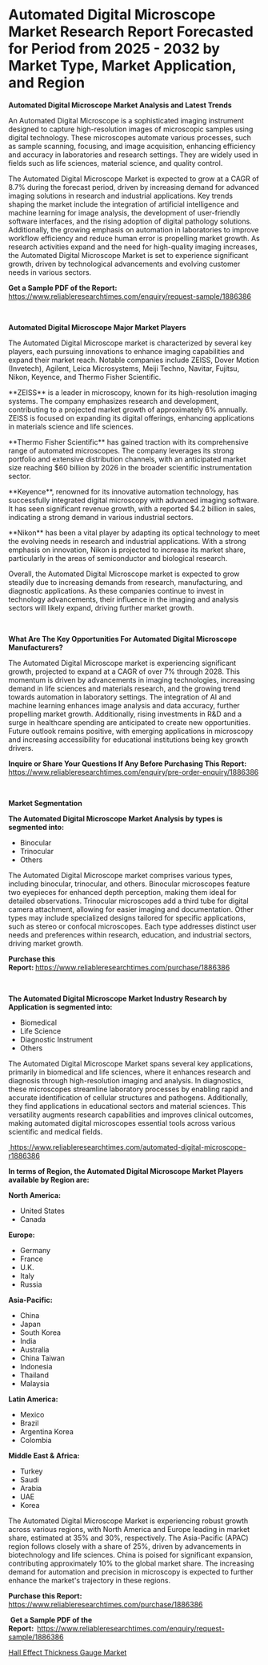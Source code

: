 <p><h1>Automated Digital Microscope Market Research Report Forecasted for Period from 2025 -  2032 by Market Type, Market Application, and Region</h1></p><p><strong>Automated Digital Microscope Market Analysis and Latest Trends</strong></p>
<p><p>An Automated Digital Microscope is a sophisticated imaging instrument designed to capture high-resolution images of microscopic samples using digital technology. These microscopes automate various processes, such as sample scanning, focusing, and image acquisition, enhancing efficiency and accuracy in laboratories and research settings. They are widely used in fields such as life sciences, material science, and quality control.</p><p>The Automated Digital Microscope Market is expected to grow at a CAGR of 8.7% during the forecast period, driven by increasing demand for advanced imaging solutions in research and industrial applications. Key trends shaping the market include the integration of artificial intelligence and machine learning for image analysis, the development of user-friendly software interfaces, and the rising adoption of digital pathology solutions. Additionally, the growing emphasis on automation in laboratories to improve workflow efficiency and reduce human error is propelling market growth. As research activities expand and the need for high-quality imaging increases, the Automated Digital Microscope Market is set to experience significant growth, driven by technological advancements and evolving customer needs in various sectors.</p></p>
<p><strong>Get a Sample PDF of the Report:&nbsp;</strong> <a href="https://www.reliableresearchtimes.com/enquiry/request-sample/1886386?utm_campaign=2240&utm_medium=2&utm_source=Github&utm_content=ia&utm_term=20022025&utm_id=automated-digital-microscope">https://www.reliableresearchtimes.com/enquiry/request-sample/1886386</a></p>
<p>&nbsp;</p>
<p><strong>Automated Digital Microscope Major Market Players</strong></p>
<p><p>The Automated Digital Microscope market is characterized by several key players, each pursuing innovations to enhance imaging capabilities and expand their market reach. Notable companies include ZEISS, Dover Motion (Invetech), Agilent, Leica Microsystems, Meiji Techno, Navitar, Fujitsu, Nikon, Keyence, and Thermo Fisher Scientific.</p><p>**ZEISS** is a leader in microscopy, known for its high-resolution imaging systems. The company emphasizes research and development, contributing to a projected market growth of approximately 6% annually. ZEISS is focused on expanding its digital offerings, enhancing applications in materials science and life sciences.</p><p>**Thermo Fisher Scientific** has gained traction with its comprehensive range of automated microscopes. The company leverages its strong portfolio and extensive distribution channels, with an anticipated market size reaching $60 billion by 2026 in the broader scientific instrumentation sector.</p><p>**Keyence**, renowned for its innovative automation technology, has successfully integrated digital microscopy with advanced imaging software. It has seen significant revenue growth, with a reported $4.2 billion in sales, indicating a strong demand in various industrial sectors.</p><p>**Nikon** has been a vital player by adapting its optical technology to meet the evolving needs in research and industrial applications. With a strong emphasis on innovation, Nikon is projected to increase its market share, particularly in the areas of semiconductor and biological research.</p><p>Overall, the Automated Digital Microscope market is expected to grow steadily due to increasing demands from research, manufacturing, and diagnostic applications. As these companies continue to invest in technology advancements, their influence in the imaging and analysis sectors will likely expand, driving further market growth.</p></p>
<p>&nbsp;</p>
<p><strong>What Are The Key Opportunities For Automated Digital Microscope Manufacturers?</strong></p>
<p><p>The Automated Digital Microscope market is experiencing significant growth, projected to expand at a CAGR of over 7% through 2028. This momentum is driven by advancements in imaging technologies, increasing demand in life sciences and materials research, and the growing trend towards automation in laboratory settings. The integration of AI and machine learning enhances image analysis and data accuracy, further propelling market growth. Additionally, rising investments in R&D and a surge in healthcare spending are anticipated to create new opportunities. Future outlook remains positive, with emerging applications in microscopy and increasing accessibility for educational institutions being key growth drivers.</p></p>
<p><strong>Inquire or Share Your Questions If Any Before Purchasing This Report:</strong> <a href="https://www.reliableresearchtimes.com/enquiry/pre-order-enquiry/1886386?utm_campaign=2240&utm_medium=2&utm_source=Github&utm_content=ia&utm_term=20022025&utm_id=automated-digital-microscope">https://www.reliableresearchtimes.com/enquiry/pre-order-enquiry/1886386</a></p>
<p>&nbsp;</p>
<p><strong>Market Segmentation</strong></p>
<p><strong>The Automated Digital Microscope Market Analysis by types is segmented into:</strong></p>
<p><ul><li>Binocular</li><li>Trinocular</li><li>Others</li></ul></p>
<p><p>The Automated Digital Microscope market comprises various types, including binocular, trinocular, and others. Binocular microscopes feature two eyepieces for enhanced depth perception, making them ideal for detailed observations. Trinocular microscopes add a third tube for digital camera attachment, allowing for easier imaging and documentation. Other types may include specialized designs tailored for specific applications, such as stereo or confocal microscopes. Each type addresses distinct user needs and preferences within research, education, and industrial sectors, driving market growth.</p></p>
<p><strong>Purchase this Report:&nbsp;</strong><a href="https://www.reliableresearchtimes.com/purchase/1886386?utm_campaign=2240&utm_medium=2&utm_source=Github&utm_content=ia&utm_term=20022025&utm_id=automated-digital-microscope">https://www.reliableresearchtimes.com/purchase/1886386</a></p>
<p>&nbsp;</p>
<p><strong>The Automated Digital Microscope Market Industry Research by Application is segmented into:</strong></p>
<p><ul><li>Biomedical</li><li>Life Science</li><li>Diagnostic Instrument</li><li>Others</li></ul></p>
<p><p>The Automated Digital Microscope Market spans several key applications, primarily in biomedical and life sciences, where it enhances research and diagnosis through high-resolution imaging and analysis. In diagnostics, these microscopes streamline laboratory processes by enabling rapid and accurate identification of cellular structures and pathogens. Additionally, they find applications in educational sectors and material sciences. This versatility augments research capabilities and improves clinical outcomes, making automated digital microscopes essential tools across various scientific and medical fields.</p></p>
<p><a href="https://www.reliableresearchtimes.com/automated-digital-microscope-r1886386?utm_campaign=2240&utm_medium=2&utm_source=Github&utm_content=ia&utm_term=20022025&utm_id=automated-digital-microscope">&nbsp;https://www.reliableresearchtimes.com/automated-digital-microscope-r1886386</a></p>
<p><strong>In terms of Region, the Automated Digital Microscope Market Players available by Region are:</strong></p>
<p>
    <p> <strong> North America: </strong>
        <ul>
            <li>United States</li>
            <li>Canada</li>
        </ul>
        </p> 
    <p> <strong> Europe: </strong>
        <ul>
            <li>Germany</li>
            <li>France</li>
            <li>U.K.</li>
            <li>Italy</li>
            <li>Russia</li>
        </ul>
        </p> 
    <p> <strong> Asia-Pacific: </strong>
        <ul>
            <li>China</li>
            <li>Japan</li>
            <li>South Korea</li>
            <li>India</li>
            <li>Australia</li>
            <li>China Taiwan</li>
            <li>Indonesia</li>
            <li>Thailand</li>
            <li>Malaysia</li>
        </ul>
        </p> 
    <p> <strong> Latin America: </strong>
        <ul>
            <li>Mexico</li>
            <li>Brazil</li>
            <li>Argentina Korea</li>
            <li>Colombia</li>
        </ul>
        </p> 
    <p> <strong> Middle East & Africa: </strong>
        <ul>
            <li>Turkey</li>
            <li>Saudi</li>
            <li>Arabia</li>
            <li>UAE</li>
            <li>Korea</li>
        </ul>
    </p>
    </p>
<p><p>The Automated Digital Microscope Market is experiencing robust growth across various regions, with North America and Europe leading in market share, estimated at 35% and 30%, respectively. The Asia-Pacific (APAC) region follows closely with a share of 25%, driven by advancements in biotechnology and life sciences. China is poised for significant expansion, contributing approximately 10% to the global market share. The increasing demand for automation and precision in microscopy is expected to further enhance the market's trajectory in these regions.</p></p>
<p><strong>Purchase this Report: </strong><a href="https://www.reliableresearchtimes.com/purchase/1886386?utm_campaign=2240&utm_medium=2&utm_source=Github&utm_content=ia&utm_term=20022025&utm_id=automated-digital-microscope">https://www.reliableresearchtimes.com/purchase/1886386</a></p>
<p>&nbsp;<strong>Get a Sample PDF of the Report:&nbsp;&nbsp;</strong><a href="https://www.reliableresearchtimes.com/enquiry/request-sample/1886386?utm_campaign=2240&utm_medium=2&utm_source=Github&utm_content=ia&utm_term=20022025&utm_id=automated-digital-microscope">https://www.reliableresearchtimes.com/enquiry/request-sample/1886386</a></p>
<p><strong></strong></p>
<p><p><a href="https://github.com/stillsfloria19981/Market-Research-Report-List-1/blob/main/hall-effect-thickness-gauge-market.md?utm_campaign=2240&utm_medium=2&utm_source=Github&utm_content=ia&utm_term=20022025&utm_id=automated-digital-microscope">Hall Effect Thickness Gauge Market</a></p></p>